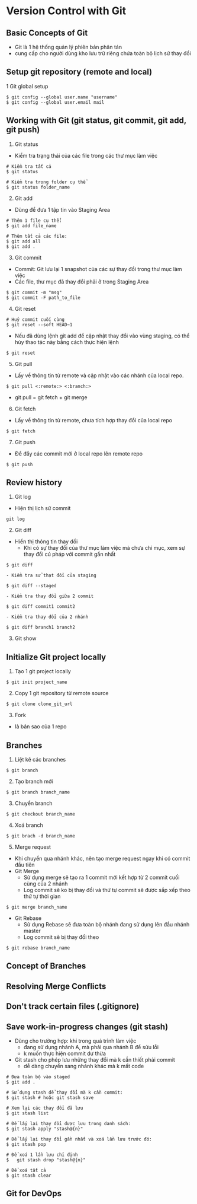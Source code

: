 # Version Control with Git
## Basic Concepts of Git
- Git là 1 hệ thống quản lý phiên bản phân tán
- cung cấp cho người dùng kho lưu trữ riêng chứa toàn bộ lịch sử thay đổi

## Setup git repository (remote and local)
1 Git global setup
```
$ git config --global user.name "username"
$ git config --global user.email mail
```

## Working with Git (git status, git commit, git add, git push)
1. Git status
- Kiểm tra trạng thái của các file trong các thư mục làm việc
````
# Kiểm tra tất cả
$ git status

# Kiểm tra trong folder cụ thể
$ git status folder_name
````

2. Git add
- Dùng để đưa 1 tập tin vào Staging Area
````
# Thêm 1 file cụ thể: 
$ git add file_name

# Thêm tất cả các file: 
$ git add all
$ git add .
````

3. Git commit
- Commit: Git lưu lại 1 snapshot của các sự thay đổi trong thư mục làm việc
- Các file, thư mục đã thay đổi phải ở trong Staging Area
````
$ git commit -m "msg"
$ git commit -F path_to_file
````

4. Git reset
````
# Huỷ commit cuối cùng
$ git reset --soft HEAD~1
````
- Nếu đã dùng lệnh git add để cập nhật thay đổi vào vùng staging, có thể hủy thao tác này bằng cách thực hiện lệnh
````
$ git reset
````

5. Git pull
- Lấy về thông tin từ remote và cập nhật vào các nhánh của local repo.
````
$ git pull <:remote:> <:branch:>
````
- git pull = git fetch + git merge

6. Git fetch
- Lấy về thông tin từ remote, chưa tích hợp thay đổi của local repo
````
$ git fetch 
````

7. Git push
- Để đẩy các commit mới ở local repo lên remote repo
````
$ git push
````

## Review history
1. Git log
- Hiện thị lịch sử commit
````
git log
````

2. Git diff
- Hiển thị thông tin thay đổi
	- Khi có sự thay đổi của thư mục làm việc mà chưa chỉ mục, xem sự thay đổi cú pháp với commit gần nhất
````
$ git diff
````

	- Kiểm tra sử thạt đổi của staging

````
$ git diff --staged
````

	- Kiểm tra thay đổi giữa 2 commit
````
$ git diff commit1 commit2
````

	- Kiểm tra thay đổi của 2 nhánh
````
$ git diff branch1 branch2
````

3. Git show

## Initialize Git project locally
1. Tạo 1 git project locally
````
$ git init project_name
````
2. Copy 1 git repository từ remote source
````
$ git clone clone_git_url
````
3. Fork
- là bản sao của 1 repo

## Branches
1. Liệt kê các branches
````
$ git branch
````

2. Tạo branch mới
```` 
$ git branch branch_name
````

3. Chuyển branch
````
$ git checkout branch_name
````

4. Xoá branch
````
$ git brach -d branch_name
````

5. Merge request
- Khi chuyển qua nhánh khác, nên tạo merge request ngay khi có commit đầu tiên
- Git Merge
	- Sử dụng merge sẽ tạo ra 1 commit mới kết hợp từ 2 commit cuối cùng của 2 nhánh
	- Log commit sẽ ko bị thay đổi và thứ tự commit sẽ được sắp xếp theo thứ tự thời gian
````
$ git merge branch_name
````
- Git Rebase
	- Sử dụng Rebase sẽ đưa toàn bộ nhánh đang sử dụng lên đầu nhánh master
	- Log commit sẽ bị thay đổi theo
````
$ git rebase branch_name
````

## Concept of Branches
## Resolving Merge Conflicts
## Don't track certain files (.gitignore)
## Save work-in-progress changes (git stash)
- Dùng cho trường hợp: khi trong quá trình làm việc
	- đang sử dụng nhánh A, mà phải qua nhánh B để sửu lỗi
	- k muốn thực hiện commit dư thừa
- Git stash cho phép lưu những thay đổi mà k cần thiết phải commit
	- dễ dàng chuyển sang nhánh khác mà k mất code
````
# Đưa toàn bộ vào staged
$ git add .

# Sử dụng stash để thay đổi mà k cần commit:
$ git stash # hoặc git stash save

# Xem lại các thay đổi đã lưu
$ git stash list

# Để lấy lại thay đổi được lưu trong danh sách:
$ git stash apply "stash@{n}"

# Để lấy lại thay đổi gần nhất và xoá lần lưu trước đó: 
$ git stash pop

# Để xoá 1 lần lưu chỉ định
$	git stash drop "stash@{n}"

# Để xoá tất cả
$ git stash clear
````

## Git for DevOps
